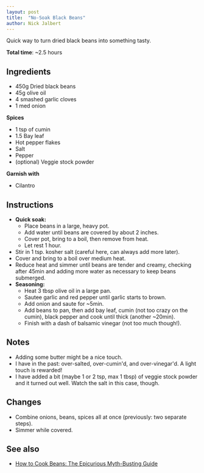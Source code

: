 ```yaml
---
layout: post
title:  "No-Soak Black Beans"
author: Nick Jalbert
---
```


Quick way to turn dried black beans into something tasty.

**Total time**: ~2.5 hours

## Ingredients

* 450g Dried black beans
* 45g olive oil
* 4 smashed garlic cloves
* 1 med onion

**Spices**

* 1 tsp of cumin
* 1.5 Bay leaf
* Hot pepper flakes
* Salt
* Pepper
* (optional) Veggie stock powder

**Garnish with**

* Cilantro

## Instructions

* **Quick soak:**
    * Place beans in a large, heavy pot.
    * Add water until beans are covered by about 2 inches.
    * Cover pot, bring to a boil, then remove from heat.
    * Let rest 1 hour.
* Stir in 1 tsp. kosher salt (careful here, can always add more later).
* Cover and bring to a boil over medium heat.
* Reduce heat and simmer until beans are tender and creamy, checking after
  45min and adding more water as necessary to keep beans submerged.
* **Seasoning:**
    * Heat 3 tbsp olive oil in a large pan.
    * Sautee garlic and red pepper until garlic starts to brown.
    * Add onion and saute for ~5min.
    * Add beans to pan, then add bay leaf, cumin (not too crazy on the cumin),
      black pepper and cook until thick (another ~20min).
    * Finish with a dash of balsamic vinegar (not too much though!).

## Notes

* Adding some butter might be a nice touch.
* I have in the past: over-salted, over-cumin'd, and over-vinegar'd.  A light
  touch is rewarded!
* I have added a bit (maybe 1 or 2 tsp, max 1 tbsp) of veggie stock powder and
  it turned out well.  Watch the salt in this case, though.

## Changes

* Combine onions, beans, spices all at once (previously: two separate steps).
* Simmer while covered.

## See also

* [How to Cook Beans: The Epicurious Myth-Busting Guide](https://www.epicurious.com/expert-advice/soaking-salting-dried-bean-myths-article)
